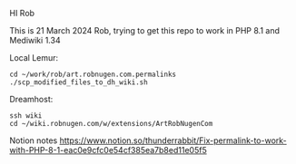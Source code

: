 HI Rob

This is 21 March 2024 Rob, trying to get this repo to work in PHP 8.1 and Mediwiki 1.34

Local Lemur:

```
cd ~/work/rob/art.robnugen.com.permalinks
./scp_modified_files_to_dh_wiki.sh
```

Dreamhost:

```
ssh wiki
cd ~/wiki.robnugen.com/w/extensions/ArtRobNugenCom
```

Notion notes
https://www.notion.so/thunderrabbit/Fix-permalink-to-work-with-PHP-8-1-eac0e9cfc0e54cf385ea7b8ed11e05f5


